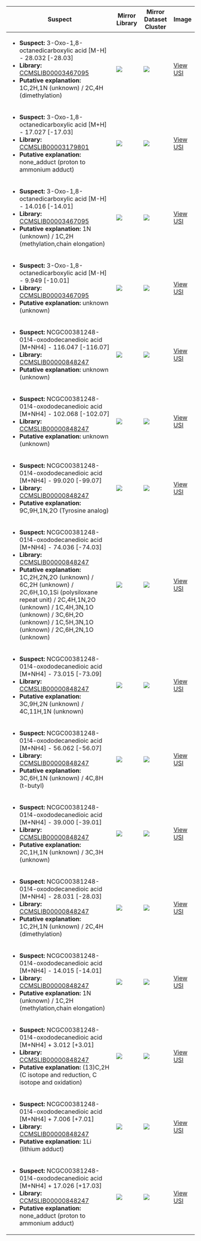 | Suspect | Mirror Library | Mirror Dataset Cluster | Image |
| --- | --- | --- | --- |
| <ul><li><b>Suspect:</b> 3-Oxo-1,8-octanedicarboxylic acid [M-H] -  28.032 [-28.03]</li><li><b>Library:</b> [CCMSLIB00003467095](https://gnps.ucsd.edu/ProteoSAFe/gnpslibraryspectrum.jsp?SpectrumID=CCMSLIB00003467095)</li><li><b>Putative explanation:</b> 1C,2H,1N (unknown) / 2C,4H (dimethylation)</li></ul> | ![](https://metabolomics-usi.ucsd.edu/svg/mirror?usi1=mzspec:MSV000081464:J1_1_Mesocarp_3_G_B1.mzML:scan:2407&usi2=mzspec:GNPSLIBRARY:CCMSLIB00003467095&mz_min=50&mz_max=500) | ![](https://metabolomics-usi.ucsd.edu/svg/mirror?usi1=mzspec:MSV000081464:J1_1_Mesocarp_3_G_B1.mzML:scan:2407&usi2=mzspec:MSV000084314:MSV000081464.mgf:scan:1207&mz_min=50&mz_max=500) | [View USI](https://metabolomics-usi.ucsd.edu/svg/?usi=mzspec:MSV000081464:J1_1_Mesocarp_3_G_B1.mzML:scan:2407&mz_min=50&mz_max=500)| 
| <ul><li><b>Suspect:</b> 3-Oxo-1,8-octanedicarboxylic acid [M+H] -  17.027 [-17.03]</li><li><b>Library:</b> [CCMSLIB00003179801](https://gnps.ucsd.edu/ProteoSAFe/gnpslibraryspectrum.jsp?SpectrumID=CCMSLIB00003179801)</li><li><b>Putative explanation:</b> none_adduct (proton to ammonium adduct)</li></ul> | ![](https://metabolomics-usi.ucsd.edu/svg/mirror?usi1=mzspec:MSV000079520:A1_lab_ATCC_1.mzXML:scan:1691&usi2=mzspec:GNPSLIBRARY:CCMSLIB00003179801&mz_min=50&mz_max=500) | ![](https://metabolomics-usi.ucsd.edu/svg/mirror?usi1=mzspec:MSV000079520:A1_lab_ATCC_1.mzXML:scan:1691&usi2=mzspec:MSV000084314:MSV000079520.mgf:scan:291&mz_min=50&mz_max=500) | [View USI](https://metabolomics-usi.ucsd.edu/svg/?usi=mzspec:MSV000079520:A1_lab_ATCC_1.mzXML:scan:1691&mz_min=50&mz_max=500)| 
| <ul><li><b>Suspect:</b> 3-Oxo-1,8-octanedicarboxylic acid [M-H] -  14.016 [-14.01]</li><li><b>Library:</b> [CCMSLIB00003467095](https://gnps.ucsd.edu/ProteoSAFe/gnpslibraryspectrum.jsp?SpectrumID=CCMSLIB00003467095)</li><li><b>Putative explanation:</b> 1N (unknown) / 1C,2H (methylation,chain elongation)</li></ul> | ![](https://metabolomics-usi.ucsd.edu/svg/mirror?usi1=mzspec:MSV000081464:J1_1_Skin_3_G_A12.mzML:scan:2306&usi2=mzspec:GNPSLIBRARY:CCMSLIB00003467095&mz_min=50&mz_max=500) | ![](https://metabolomics-usi.ucsd.edu/svg/mirror?usi1=mzspec:MSV000081464:J1_1_Skin_3_G_A12.mzML:scan:2306&usi2=mzspec:MSV000084314:MSV000081464.mgf:scan:1207&mz_min=50&mz_max=500) | [View USI](https://metabolomics-usi.ucsd.edu/svg/?usi=mzspec:MSV000081464:J1_1_Skin_3_G_A12.mzML:scan:2306&mz_min=50&mz_max=500)| 
| <ul><li><b>Suspect:</b> 3-Oxo-1,8-octanedicarboxylic acid [M-H] -   9.949 [-10.01]</li><li><b>Library:</b> [CCMSLIB00003467095](https://gnps.ucsd.edu/ProteoSAFe/gnpslibraryspectrum.jsp?SpectrumID=CCMSLIB00003467095)</li><li><b>Putative explanation:</b> unknown (unknown)</li></ul> | ![](https://metabolomics-usi.ucsd.edu/svg/mirror?usi1=mzspec:MSV000081464:J1_1_Placenta_3_G_B5.mzML:scan:1932&usi2=mzspec:GNPSLIBRARY:CCMSLIB00003467095&mz_min=50&mz_max=500) | ![](https://metabolomics-usi.ucsd.edu/svg/mirror?usi1=mzspec:MSV000081464:J1_1_Placenta_3_G_B5.mzML:scan:1932&usi2=mzspec:MSV000084314:MSV000081464.mgf:scan:1207&mz_min=50&mz_max=500) | [View USI](https://metabolomics-usi.ucsd.edu/svg/?usi=mzspec:MSV000081464:J1_1_Placenta_3_G_B5.mzML:scan:1932&mz_min=50&mz_max=500)| 
| <ul><li><b>Suspect:</b> NCGC00381248-01!4-oxododecanedioic acid [M+NH4] - 116.047 [-116.07]</li><li><b>Library:</b> [CCMSLIB00000848247](https://gnps.ucsd.edu/ProteoSAFe/gnpslibraryspectrum.jsp?SpectrumID=CCMSLIB00000848247)</li><li><b>Putative explanation:</b> unknown (unknown)</li></ul> | ![](https://metabolomics-usi.ucsd.edu/svg/mirror?usi1=mzspec:MSV000080630:C18_66394_66346.mzML:scan:1322&usi2=mzspec:GNPSLIBRARY:CCMSLIB00000848247&mz_min=50&mz_max=500) | ![](https://metabolomics-usi.ucsd.edu/svg/mirror?usi1=mzspec:MSV000080630:C18_66394_66346.mzML:scan:1322&usi2=mzspec:MSV000084314:MSV000080630.mgf:scan:2384&mz_min=50&mz_max=500) | [View USI](https://metabolomics-usi.ucsd.edu/svg/?usi=mzspec:MSV000080630:C18_66394_66346.mzML:scan:1322&mz_min=50&mz_max=500)| 
| <ul><li><b>Suspect:</b> NCGC00381248-01!4-oxododecanedioic acid [M+NH4] - 102.068 [-102.07]</li><li><b>Library:</b> [CCMSLIB00000848247](https://gnps.ucsd.edu/ProteoSAFe/gnpslibraryspectrum.jsp?SpectrumID=CCMSLIB00000848247)</li><li><b>Putative explanation:</b> unknown (unknown)</li></ul> | ![](https://metabolomics-usi.ucsd.edu/svg/mirror?usi1=mzspec:MSV000083320:99885.mzML:scan:1752&usi2=mzspec:GNPSLIBRARY:CCMSLIB00000848247&mz_min=50&mz_max=500) | ![](https://metabolomics-usi.ucsd.edu/svg/mirror?usi1=mzspec:MSV000083320:99885.mzML:scan:1752&usi2=mzspec:MSV000084314:MSV000083320.mgf:scan:18286&mz_min=50&mz_max=500) | [View USI](https://metabolomics-usi.ucsd.edu/svg/?usi=mzspec:MSV000083320:99885.mzML:scan:1752&mz_min=50&mz_max=500)| 
| <ul><li><b>Suspect:</b> NCGC00381248-01!4-oxododecanedioic acid [M+NH4] -  99.020 [-99.07]</li><li><b>Library:</b> [CCMSLIB00000848247](https://gnps.ucsd.edu/ProteoSAFe/gnpslibraryspectrum.jsp?SpectrumID=CCMSLIB00000848247)</li><li><b>Putative explanation:</b> 9C,9H,1N,2O (Tyrosine analog)</li></ul> | ![](https://metabolomics-usi.ucsd.edu/svg/mirror?usi1=mzspec:MSV000080630:C18_66404_66355.mzML:scan:1359&usi2=mzspec:GNPSLIBRARY:CCMSLIB00000848247&mz_min=50&mz_max=500) | ![](https://metabolomics-usi.ucsd.edu/svg/mirror?usi1=mzspec:MSV000080630:C18_66404_66355.mzML:scan:1359&usi2=mzspec:MSV000084314:MSV000080630.mgf:scan:2384&mz_min=50&mz_max=500) | [View USI](https://metabolomics-usi.ucsd.edu/svg/?usi=mzspec:MSV000080630:C18_66404_66355.mzML:scan:1359&mz_min=50&mz_max=500)| 
| <ul><li><b>Suspect:</b> NCGC00381248-01!4-oxododecanedioic acid [M+NH4] -  74.036 [-74.03]</li><li><b>Library:</b> [CCMSLIB00000848247](https://gnps.ucsd.edu/ProteoSAFe/gnpslibraryspectrum.jsp?SpectrumID=CCMSLIB00000848247)</li><li><b>Putative explanation:</b> 1C,2H,2N,2O (unknown) / 6C,2H (unknown) / 2C,6H,1O,1Si (polysiloxane repeat unit) / 2C,4H,1N,2O (unknown) / 1C,4H,3N,1O (unknown) / 3C,6H,2O (unknown) / 1C,5H,3N,1O (unknown) / 2C,6H,2N,1O (unknown)</li></ul> | ![](https://metabolomics-usi.ucsd.edu/svg/mirror?usi1=mzspec:MSV000080905:P3_EMP_71.mzML:scan:988&usi2=mzspec:GNPSLIBRARY:CCMSLIB00000848247&mz_min=50&mz_max=500) | ![](https://metabolomics-usi.ucsd.edu/svg/mirror?usi1=mzspec:MSV000080905:P3_EMP_71.mzML:scan:988&usi2=mzspec:MSV000084314:MSV000080905.mgf:scan:50827&mz_min=50&mz_max=500) | [View USI](https://metabolomics-usi.ucsd.edu/svg/?usi=mzspec:MSV000080905:P3_EMP_71.mzML:scan:988&mz_min=50&mz_max=500)| 
| <ul><li><b>Suspect:</b> NCGC00381248-01!4-oxododecanedioic acid [M+NH4] -  73.015 [-73.09]</li><li><b>Library:</b> [CCMSLIB00000848247](https://gnps.ucsd.edu/ProteoSAFe/gnpslibraryspectrum.jsp?SpectrumID=CCMSLIB00000848247)</li><li><b>Putative explanation:</b> 3C,9H,2N (unknown) / 4C,11H,1N (unknown)</li></ul> | ![](https://metabolomics-usi.ucsd.edu/svg/mirror?usi1=mzspec:MSV000082433:M-512.mzML:scan:1220&usi2=mzspec:GNPSLIBRARY:CCMSLIB00000848247&mz_min=50&mz_max=500) | ![](https://metabolomics-usi.ucsd.edu/svg/mirror?usi1=mzspec:MSV000082433:M-512.mzML:scan:1220&usi2=mzspec:MSV000084314:MSV000082433.mgf:scan:30298&mz_min=50&mz_max=500) | [View USI](https://metabolomics-usi.ucsd.edu/svg/?usi=mzspec:MSV000082433:M-512.mzML:scan:1220&mz_min=50&mz_max=500)| 
| <ul><li><b>Suspect:</b> NCGC00381248-01!4-oxododecanedioic acid [M+NH4] -  56.062 [-56.07]</li><li><b>Library:</b> [CCMSLIB00000848247](https://gnps.ucsd.edu/ProteoSAFe/gnpslibraryspectrum.jsp?SpectrumID=CCMSLIB00000848247)</li><li><b>Putative explanation:</b> 3C,6H,1N (unknown) / 4C,8H (t-butyl)</li></ul> | ![](https://metabolomics-usi.ucsd.edu/svg/mirror?usi1=mzspec:MSV000083320:99893.mzML:scan:2424&usi2=mzspec:GNPSLIBRARY:CCMSLIB00000848247&mz_min=50&mz_max=500) | ![](https://metabolomics-usi.ucsd.edu/svg/mirror?usi1=mzspec:MSV000083320:99893.mzML:scan:2424&usi2=mzspec:MSV000084314:MSV000083320.mgf:scan:18286&mz_min=50&mz_max=500) | [View USI](https://metabolomics-usi.ucsd.edu/svg/?usi=mzspec:MSV000083320:99893.mzML:scan:2424&mz_min=50&mz_max=500)| 
| <ul><li><b>Suspect:</b> NCGC00381248-01!4-oxododecanedioic acid [M+NH4] -  39.000 [-39.01]</li><li><b>Library:</b> [CCMSLIB00000848247](https://gnps.ucsd.edu/ProteoSAFe/gnpslibraryspectrum.jsp?SpectrumID=CCMSLIB00000848247)</li><li><b>Putative explanation:</b> 2C,1H,1N (unknown) / 3C,3H (unknown)</li></ul> | ![](https://metabolomics-usi.ucsd.edu/svg/mirror?usi1=mzspec:MSV000083320:99831.mzML:scan:1413&usi2=mzspec:GNPSLIBRARY:CCMSLIB00000848247&mz_min=50&mz_max=500) | ![](https://metabolomics-usi.ucsd.edu/svg/mirror?usi1=mzspec:MSV000083320:99831.mzML:scan:1413&usi2=mzspec:MSV000084314:MSV000083320.mgf:scan:18286&mz_min=50&mz_max=500) | [View USI](https://metabolomics-usi.ucsd.edu/svg/?usi=mzspec:MSV000083320:99831.mzML:scan:1413&mz_min=50&mz_max=500)| 
| <ul><li><b>Suspect:</b> NCGC00381248-01!4-oxododecanedioic acid [M+NH4] -  28.031 [-28.03]</li><li><b>Library:</b> [CCMSLIB00000848247](https://gnps.ucsd.edu/ProteoSAFe/gnpslibraryspectrum.jsp?SpectrumID=CCMSLIB00000848247)</li><li><b>Putative explanation:</b> 1C,2H,1N (unknown) / 2C,4H (dimethylation)</li></ul> | ![](https://metabolomics-usi.ucsd.edu/svg/mirror?usi1=mzspec:MSV000080630:C18_66345_66393.mzML:scan:1939&usi2=mzspec:GNPSLIBRARY:CCMSLIB00000848247&mz_min=50&mz_max=500) | ![](https://metabolomics-usi.ucsd.edu/svg/mirror?usi1=mzspec:MSV000080630:C18_66345_66393.mzML:scan:1939&usi2=mzspec:MSV000084314:MSV000080630.mgf:scan:2384&mz_min=50&mz_max=500) | [View USI](https://metabolomics-usi.ucsd.edu/svg/?usi=mzspec:MSV000080630:C18_66345_66393.mzML:scan:1939&mz_min=50&mz_max=500)| 
| <ul><li><b>Suspect:</b> NCGC00381248-01!4-oxododecanedioic acid [M+NH4] -  14.015 [-14.01]</li><li><b>Library:</b> [CCMSLIB00000848247](https://gnps.ucsd.edu/ProteoSAFe/gnpslibraryspectrum.jsp?SpectrumID=CCMSLIB00000848247)</li><li><b>Putative explanation:</b> 1N (unknown) / 1C,2H (methylation,chain elongation)</li></ul> | ![](https://metabolomics-usi.ucsd.edu/svg/mirror?usi1=mzspec:MSV000080630:C18_66353_66402.mzML:scan:1635&usi2=mzspec:GNPSLIBRARY:CCMSLIB00000848247&mz_min=50&mz_max=500) | ![](https://metabolomics-usi.ucsd.edu/svg/mirror?usi1=mzspec:MSV000080630:C18_66353_66402.mzML:scan:1635&usi2=mzspec:MSV000084314:MSV000080630.mgf:scan:2384&mz_min=50&mz_max=500) | [View USI](https://metabolomics-usi.ucsd.edu/svg/?usi=mzspec:MSV000080630:C18_66353_66402.mzML:scan:1635&mz_min=50&mz_max=500)| 
| <ul><li><b>Suspect:</b> NCGC00381248-01!4-oxododecanedioic acid [M+NH4] +   3.012 [+3.01]</li><li><b>Library:</b> [CCMSLIB00000848247](https://gnps.ucsd.edu/ProteoSAFe/gnpslibraryspectrum.jsp?SpectrumID=CCMSLIB00000848247)</li><li><b>Putative explanation:</b> (13)C,2H (C isotope and reduction, C isotope and oxidation)</li></ul> | ![](https://metabolomics-usi.ucsd.edu/svg/mirror?usi1=mzspec:MSV000080630:C18_66345_66393.mzML:scan:1628&usi2=mzspec:GNPSLIBRARY:CCMSLIB00000848247&mz_min=50&mz_max=500) | ![](https://metabolomics-usi.ucsd.edu/svg/mirror?usi1=mzspec:MSV000080630:C18_66345_66393.mzML:scan:1628&usi2=mzspec:MSV000084314:MSV000080630.mgf:scan:2384&mz_min=50&mz_max=500) | [View USI](https://metabolomics-usi.ucsd.edu/svg/?usi=mzspec:MSV000080630:C18_66345_66393.mzML:scan:1628&mz_min=50&mz_max=500)| 
| <ul><li><b>Suspect:</b> NCGC00381248-01!4-oxododecanedioic acid [M+NH4] +   7.006 [+7.01]</li><li><b>Library:</b> [CCMSLIB00000848247](https://gnps.ucsd.edu/ProteoSAFe/gnpslibraryspectrum.jsp?SpectrumID=CCMSLIB00000848247)</li><li><b>Putative explanation:</b> 1Li (lithium adduct)</li></ul> | ![](https://metabolomics-usi.ucsd.edu/svg/mirror?usi1=mzspec:MSV000083320:99875.mzML:scan:1908&usi2=mzspec:GNPSLIBRARY:CCMSLIB00000848247&mz_min=50&mz_max=500) | ![](https://metabolomics-usi.ucsd.edu/svg/mirror?usi1=mzspec:MSV000083320:99875.mzML:scan:1908&usi2=mzspec:MSV000084314:MSV000083320.mgf:scan:18286&mz_min=50&mz_max=500) | [View USI](https://metabolomics-usi.ucsd.edu/svg/?usi=mzspec:MSV000083320:99875.mzML:scan:1908&mz_min=50&mz_max=500)| 
| <ul><li><b>Suspect:</b> NCGC00381248-01!4-oxododecanedioic acid [M+NH4] +  17.026 [+17.03]</li><li><b>Library:</b> [CCMSLIB00000848247](https://gnps.ucsd.edu/ProteoSAFe/gnpslibraryspectrum.jsp?SpectrumID=CCMSLIB00000848247)</li><li><b>Putative explanation:</b> none_adduct (proton to ammonium adduct)</li></ul> | ![](https://metabolomics-usi.ucsd.edu/svg/mirror?usi1=mzspec:MSV000079523:Plate3_RC4_01_9549.mzXML:scan:1383&usi2=mzspec:GNPSLIBRARY:CCMSLIB00000848247&mz_min=50&mz_max=500) | ![](https://metabolomics-usi.ucsd.edu/svg/mirror?usi1=mzspec:MSV000079523:Plate3_RC4_01_9549.mzXML:scan:1383&usi2=mzspec:MSV000084314:MSV000079523.mgf:scan:282209&mz_min=50&mz_max=500) | [View USI](https://metabolomics-usi.ucsd.edu/svg/?usi=mzspec:MSV000079523:Plate3_RC4_01_9549.mzXML:scan:1383&mz_min=50&mz_max=500)| 